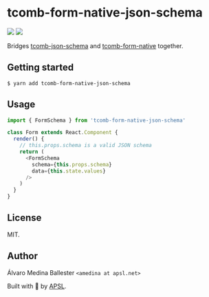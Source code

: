 # tcomb-form-native-json-schema

<p>
<img src="https://img.shields.io/npm/dm/tcomb-form-native-json-schema.svg" />
<img src="https://img.shields.io/npm/dt/tcomb-form-native-json-schema.svg" />
</p>

Bridges [tcomb-json-schema](https://github.com/gcanti/tcomb-json-schema) and [tcomb-form-native](https://github.com/gcanti/tcomb-form-native) together.

## Getting started

`$ yarn add tcomb-form-native-json-schema`

## Usage
```javascript
import { FormSchema } from 'tcomb-form-native-json-schema'

class Form extends React.Component {
  render() {
    // this.props.schema is a valid JSON schema
    return (
      <FormSchema
        schema={this.props.schema}
        data={this.state.values}
      />
    )
  }
}
```

## License

MIT.

## Author

Álvaro Medina Ballester `<amedina at apsl.net>`

Built with 💛 by [APSL](https://github.com/apsl).